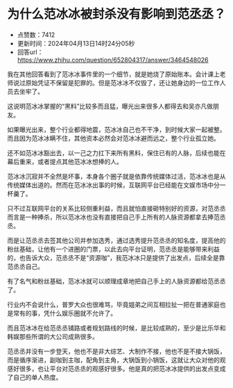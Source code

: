 # 为什么范冰冰被封杀没有影响到范丞丞？
- 点赞数：7412
- 更新时间：2024年04月13日14时24分05秒
- 回答url：https://www.zhihu.com/question/652804317/answer/3464548026
<body>
 <p data-pid="Fu_SrHY2">我在其他回答看到了范冰冰事件里的一个细节，就是她烧了原始账本。会计课上老师说过原始凭证不保留是犯罪的。但是范冰冰不仅毁了，还让她身边的一位工作人员去坐牢了。</p>
 <p data-pid="klYexO0e">这说明范冰冰掌握的“黑料”比较多而且猛，曝光出来很多人都得去和吴亦凡做朋友。</p>
 <p data-pid="4KY5iscP">如果曝光出来，整个行业都得地震，范冰冰自己也不干净，到时候大家一起被整。而且因为范冰冰瞒不住，其他资本必然会对范冰冰避而远之，整个行业孤立她。</p>
 <p data-pid="5qTNeZ03">还不如范冰冰豁出去，以一己之力扛下来所有黑料，保住已有的人脉，后续也能在幕后重来，或者提点其他范冰冰想捧的人。</p>
 <p data-pid="JQH2y6Jv">范冰冰沉寂并不全然是坏事，本身各个圈子就是依靠传统媒体过活，范冰冰也是从传统媒体出道的。然而在范冰冰出事的时候，互联网平台已经能在文娱市场中分一杯羹了。</p>
 <p data-pid="7i6ieKTQ">只不过互联网平台的关系比较侧重利益，而且就怕直接砸特别好的资源，对范丞丞而言是一种捧杀，所以范冰冰也没有直接把自己手上所有的人脉资源都拿去捧范丞丞。</p>
 <p data-pid="XZVm_kuE">而是让范丞丞去签其他公司并参加选秀，通过选秀提升范丞丞的知名度，提高他的粉丝基础，让他有一个进圈的门票，以此去向平台证明，范丞丞是能够带来利益的，也告诉大众，范丞丞不是“资源咖”，我范冰冰只是提供了出发点，后续全是靠范丞丞自己。</p>
 <p data-pid="ogn_8eY3">有了名气和粉丝基础，范冰冰就可以顺理成章地把自己手上的人脉资源都给范丞丞了。</p>
 <p data-pid="LKh062s9">行业内不会说什么，普罗大众也很难骂，毕竟姐弟之间互相拉扯一把在普通家庭也是常有的事，凭什么娱乐圈就不允许了。</p>
 <p data-pid="GmwbnVEU">而且范冰冰在给范丞丞铺路或者规划路线的时候，是比较成熟的，至少是比乐华和韩娱那些所谓的大公司成熟很多。</p>
 <p data-pid="kpD12Lp9">范丞丞并没有一步登天，他也不是非大综艺、大制作不接，他也不是不接大锅饭，而是循序渐进，副咖到主咖，配角到主角，大锅饭到小锅饭，这就让大众对他的观感好很多，也让平台对范丞丞的观感好很多。他是真的把范冰冰提供的出发点变成了自己的单人热度。</p>
</body>
